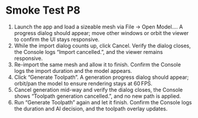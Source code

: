 # Smoke Test P8

1. Launch the app and load a sizeable mesh via File → Open Model…. A progress dialog should appear; move other windows or orbit the viewer to confirm the UI stays responsive.
2. While the import dialog counts up, click Cancel. Verify the dialog closes, the Console logs “Import cancelled.”, and the viewer remains responsive.
3. Re-import the same mesh and allow it to finish. Confirm the Console logs the import duration and the model appears.
4. Click “Generate Toolpath”. A generation progress dialog should appear; orbit/pan the model to ensure rendering stays at 60 FPS.
5. Cancel generation mid-way and verify the dialog closes, the Console shows “Toolpath generation cancelled.”, and no new path is applied.
6. Run “Generate Toolpath” again and let it finish. Confirm the Console logs the duration and AI decision, and the toolpath overlay updates.
